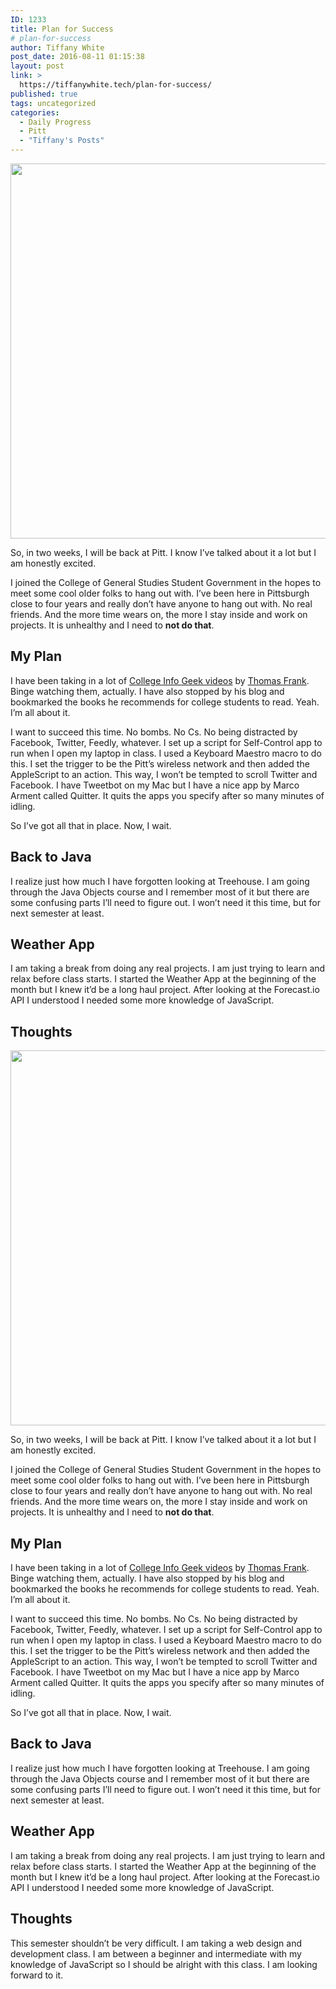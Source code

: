 ```yaml
---
ID: 1233
title: Plan for Success
# plan-for-success
author: Tiffany White
post_date: 2016-08-11 01:15:38
layout: post
link: >
  https://tiffanywhite.tech/plan-for-success/
published: true
tags: uncategorized
categories:
  - Daily Progress
  - Pitt
  - "Tiffany's Posts"
---
```



<img class="alignnone size-full wp-image-1232" src="http://helloburgh.me/wp-content/uploads/2016/08/Success.jpeg" width="900" height="600" />

So, in two weeks, I will be back at Pitt. I know I’ve talked about it a lot but I am honestly excited.

I joined the College of General Studies Student Government in the hopes to meet some cool older folks to hang out with. I’ve been here in Pittsburgh close to four years and really don’t have anyone to hang out with. No real friends. And the more time wears on, the more I stay inside and work on projects. It is unhealthy and I need to **not do that**.

## My Plan

I have been taking in a lot of [College Info Geek videos](https://www.youtube.com/channel/UCG-KntY7aVnIGXYEBQvmBAQ) by [Thomas Frank](https://twitter.com/tomfrankly). Binge watching them, actually. I have also stopped by his blog and bookmarked the books he recommends for college students to read. Yeah. I’m all about it.

I want to succeed this time. No bombs. No Cs. No being distracted by Facebook, Twitter, Feedly, whatever. I set up a script for Self-Control app to run when I open my laptop in class. I used a Keyboard Maestro macro to do this. I set the trigger to be the Pitt’s wireless network and then added the AppleScript to an action. This way, I won’t be tempted to scroll Twitter and Facebook. I have Tweetbot on my Mac but I have a nice app by Marco Arment called Quitter. It quits the apps you specify after so many minutes of idling.

So I’ve got all that in place. Now, I wait.

## Back to Java

I realize just how much I have forgotten looking at Treehouse. I am going through the Java Objects course and I remember most of it but there are some confusing parts I’ll need to figure out. I won’t need it this time, but for next semester at least.

## Weather App

I am taking a break from doing any real projects. I am just trying to learn and relax before class starts. I started the Weather App at the beginning of the month but I knew it’d be a long haul project. After looking at the Forecast.io API I understood I needed some more knowledge of JavaScript.

## Thoughts




<img class="alignnone size-full wp-image-1232" src="http://helloburgh.me/wp-content/uploads/2016/08/Success.jpeg" width="900" height="600" />

So, in two weeks, I will be back at Pitt. I know I’ve talked about it a lot but I am honestly excited.

I joined the College of General Studies Student Government in the hopes to meet some cool older folks to hang out with. I’ve been here in Pittsburgh close to four years and really don’t have anyone to hang out with. No real friends. And the more time wears on, the more I stay inside and work on projects. It is unhealthy and I need to **not do that**.

## My Plan

I have been taking in a lot of [College Info Geek videos](https://www.youtube.com/channel/UCG-KntY7aVnIGXYEBQvmBAQ) by [Thomas Frank](https://twitter.com/tomfrankly). Binge watching them, actually. I have also stopped by his blog and bookmarked the books he recommends for college students to read. Yeah. I’m all about it.

I want to succeed this time. No bombs. No Cs. No being distracted by Facebook, Twitter, Feedly, whatever. I set up a script for Self-Control app to run when I open my laptop in class. I used a Keyboard Maestro macro to do this. I set the trigger to be the Pitt’s wireless network and then added the AppleScript to an action. This way, I won’t be tempted to scroll Twitter and Facebook. I have Tweetbot on my Mac but I have a nice app by Marco Arment called Quitter. It quits the apps you specify after so many minutes of idling.

So I’ve got all that in place. Now, I wait.

## Back to Java

I realize just how much I have forgotten looking at Treehouse. I am going through the Java Objects course and I remember most of it but there are some confusing parts I’ll need to figure out. I won’t need it this time, but for next semester at least.

## Weather App

I am taking a break from doing any real projects. I am just trying to learn and relax before class starts. I started the Weather App at the beginning of the month but I knew it’d be a long haul project. After looking at the Forecast.io API I understood I needed some more knowledge of JavaScript.

## Thoughts





This semester shouldn’t be very difficult. I am taking a web design and development class. I am between a beginner and intermediate with my knowledge of JavaScript so I should be alright with this class. I am looking forward to it.
